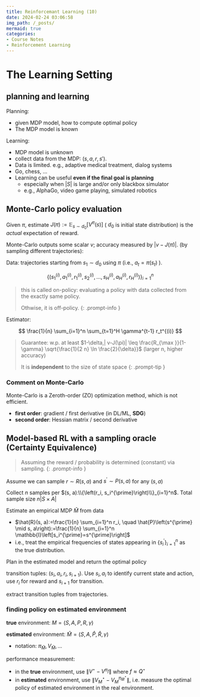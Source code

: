 ```yaml
---
title: Reinforcemant Learning (10)
date: 2024-02-24 03:06:58
img_path: /_posts/
mermaid: true
categories:
- Course Notes
- Reinforcement Learning
---
```


# The Learning Setting

## planning and learning

Planning:

- given MDP model, how to compute optimal policy
- The MDP model is known

Learning:

- MDP model is unknown
- collect data from the MDP: $(s,a,r,s')$.
- Data is limited. e.g., adaptive medical treatment, dialog systems
- Go, chess, ...
- Learning can be useful **even if the final goal is planning**
  - especially when $| S |$ is large and/or only blackbox simulator
  - e.g., AlphaGo, video game playing, simulated robotics

## Monte-Carlo policy evaluation

Given $\pi$, estimate $J(\pi):=\mathbb{E}_{s \sim d_0}\left[V^\pi(s)\right]$ ( $d_0$ is initial state distribution)
is the *actual* expectation of reward.

Monte-Carlo outputs some scalar $v$; accuracy measured by $| v-J(\pi)|$.
(by sampling different trajectories):

Data: trajectories starting from $s_1 \sim d_0$ using $\pi$ (i.e., $a_t=\pi\left(s_t\right)$ ).

$$
\left\{\left(s_1^{(i)}, a_1^{(i)}, r_1^{(i)}, s_2^{(i)}, \ldots, s_H^{(i)}, a_H^{(i)}, r_H^{(i)}\right)\right\}_{i=1}^n
$$

> this is called on-policy: evaluating a policy with data collected from the exactly same policy.
>
> Othwise, it is off-policy.
{: .prompt-info }

Estimator:

$$
\frac{1}{n} \sum_{i=1}^n \sum_{t=1}^H \gamma^{t-1} r_t^{(i)}
$$

> Guarantee: w.p. at least $1-\delta,| v-J(\pi)|  \leq \frac{R_{\max }}{1-\gamma} \sqrt{\frac{1}{2 n} \ln \frac{2}{\delta}}$ (larger n, higher accuracy)
>
> It is **independent** to the size of state space
{: .prompt-tip }

### Comment on Monte-Carlo

Monte-Carlo is a Zeroth-order (ZO) optimization method, which is not efficient.

- **first order**: gradient / first derivative (in DL/ML, **SDG**)
- **second order**: Hessian matrix / second derivative

## Model-based RL with a sampling oracle (Certainty Equivalence)

> Assuming the reward / probability is determined (constant) via sampling.
{: .prompt-info }

Assume we can sample $r \sim R(s, a)$ and $s^{\prime} \sim P(s, a)$ for any $(s, a)$

Collect $n$ samples per $(s, a):\\{\left(r_i, s_i^{\prime}\right)\\}_{i=1}^n$. Total sample size $n| S \times A|$

Estimate an empirical MDP $\hat{M}$ from data

- $\hat{R}(s, a):=\frac{1}{n} \sum_{i=1}^n r_i, \quad \hat{P}\left(s^{\prime} \mid s, a\right):=\frac{1}{n} \sum_{i=1}^n \mathbb{I}\left[s_i^{\prime}=s^{\prime}\right]$
- i.e., treat the empirical frequencies of states appearing in $\{s_i^{\prime}\}_{i=1}^n$ as the true distribution.

Plan in the estimated model and return the optimal policy

transition tuples: $(s_i, a_i, r_i, s_{i+1})$. Use $s_i, a_i$ to identify current state and action, use $r_i$ for reward and $s_{i+1}$ for transition.

extract transition tuples from trajectories.

### finding policy on estimated environment

**true** environment: $M = (S, A, P, R, \gamma)$

**estimated** environment: $\hat{M} = (S, A, \hat{P}, \hat{R}, \gamma)$

- notation: $\pi_{\hat{M}}, \, V_{\hat{M}}, \, \ldots$

performance measurement:

- in the **true** environment, use $\| V^\star - V^{\pi_f} \|$ where $f \approx Q^\star$
- in **estimated** environment, use $\| V_M^\star - V_M^{\pi_{\hat{M}}^\star} \|$, i.e. measure the optimal policy of estimated environment in the real environment.
